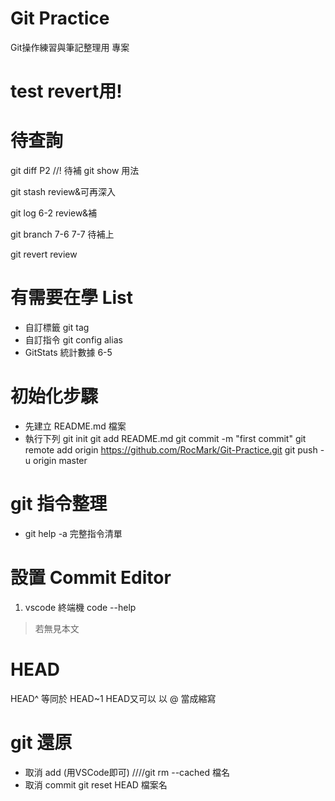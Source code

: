 # Git Practice
Git操作練習與筆記整理用 專案

# test revert用!

# 待查詢
git diff P2 //! 待補
git show 用法

git stash review&可再深入

git log 6-2 review&補

git branch 7-6 7-7 待補上

git revert review

# 有需要在學 List
* 自訂標籤  git tag
* 自訂指令  git config alias 
* GitStats 統計數據 6-5

# 初始化步驟
* 先建立 README.md 檔案
* 執行下列
git init
git add README.md
git commit -m "first commit"
git remote add origin https://github.com/RocMark/Git-Practice.git
git push -u origin master

# git 指令整理
* git help -a 完整指令清單

# 設置 Commit Editor
1. vscode 終端機  code --help
> 若無見本文

# HEAD
HEAD^ 等同於 HEAD~1
HEAD又可以 以 @ 當成縮寫

# git 還原
* 取消 add (用VSCode即可)
////git rm --cached 檔名
* 取消 commit 
git reset HEAD 檔案名

